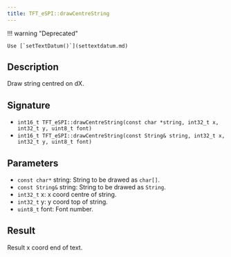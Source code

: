 ```yaml
---
title: TFT_eSPI::drawCentreString 
---
```


!!! warning "Deprecated"

    Use [`setTextDatum()`](settextdatum.md)

## Description

Draw string centred on dX.

## Signature

* `int16_t TFT_eSPI::drawCentreString(const char *string, int32_t x, int32_t y, uint8_t font)`
* `int16_t TFT_eSPI::drawCentreString(const String& string, int32_t x, int32_t y, uint8_t font)`

## Parameters

* `const char*` string: String to be drawed as `char[]`.
* `const String&` string: String to be drawed as `String`.
* `int32_t` x: x coord centre of string.
* `int32_t` y: y coord top of string.
* `uint8_t` font: Font number.

## Result

Result x coord end of text.

